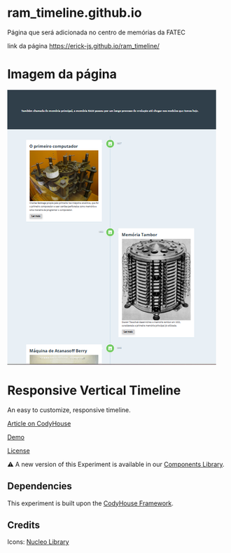 # ram_timeline.github.io
Página que será adicionada no centro de memórias da FATEC

link da página
https://erick-js.github.io/ram_timeline/

# Imagem da página
![](assets/img/timeline.PNG)

# Responsive Vertical Timeline

An easy to customize, responsive timeline.

[Article on CodyHouse](https://codyhouse.co/gem/vertical-timeline)

[Demo](https://codyhouse.co/demo/vertical-timeline)
 
[License](https://codyhouse.co/license)

⚠️ A new version of this Experiment is available in our [Components Library](https://codyhouse.co/ds/components/app/vertical-timeline).

## Dependencies

This experiment is built upon the [CodyHouse Framework](https://github.com/CodyHouse/codyhouse-framework).

## Credits

Icons: [Nucleo Library](https://nucleoapp.com/)
